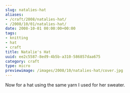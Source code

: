 ```yaml
---
slug: natalies-hat
aliases:
- /craft/2008/natalies-hat/
- /2008/10/01/natalies-hat/
date: 2008-10-01 00:00:00+00:00
tags:
- knitting
- hat
- craft
title: Natalie's Hat
uuid: ee2c5587-8ed9-4b5b-a310-586857daa675
category: craft
type: micro
previewimage: /images/2008/10/natalies-hat/cover.jpg
---
```

Now for a hat using the same yarn I used for her sweater.